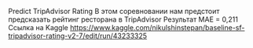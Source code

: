 Predict TripAdvisor Rating
В этом соревновании нам предстоит предсказать рейтинг ресторана в TripAdvisor
Результат МАЕ = 0,211
Ссылка на Kaggle https://www.kaggle.com/nikulshinstepan/baseline-sf-tripadvisor-rating-v2-7/edit/run/43233325
